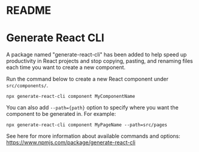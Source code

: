 # README

# Generate React CLI

A package named "generate-react-cli" has been added to help speed up productivity in React projects and stop copying, pasting, and renaming files each time you want to create a new component.

Run the command below to create a new React component under `src/components/`.
```
npx generate-react-cli component MyComponentName
``` 

You can also add `--path={path}` option to specify where you want the component to be generated in. For example:
```
npx generate-react-cli component MyPageName --path=src/pages
```

See here for more information about available commands and options: https://www.npmjs.com/package/generate-react-cli